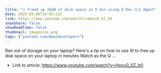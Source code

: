 ```yaml
---
title: "🔥 Freed up 26GB of disk space in 5 min using Q Dev CLI Agent"
date: 2025-05-09T19:03:23Z
link: https://www.youtube.com/watch?v=Hpou0_SZ_b0
showShare: false
showReadTime: false
thumbnail: images/ai.png
tags: ["youtube.com/@awsdevelopers"]
---
```

Ran out of storage on your laptop? Here's a tip on how to use AI to free up disk space on your laptop in minutes Watch as the Q ...

- Link to article: https://www.youtube.com/watch?v=Hpou0_SZ_b0